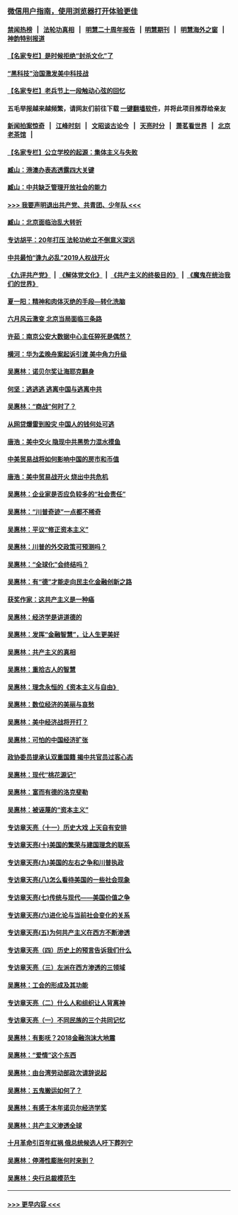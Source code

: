 ### [微信用户指南，使用浏览器打开体验更佳](https://github.com/gfw-breaker/banned-news1/blob/master/indexes/wechat-guide.md?t=0)
#### [禁闻热榜](热点新闻.md?t=0)  &nbsp;&nbsp;|&nbsp;&nbsp; [法轮功真相](https://github.com/gfw-breaker/truth/blob/master/README.md?t=0) &nbsp;&nbsp;|&nbsp;&nbsp; [明慧二十周年报告](https://github.com/gfw-breaker/mh-reports/blob/master/README.md?t=0) &nbsp;&nbsp;|&nbsp;&nbsp;[明慧期刊](https://github.com/gfw-breaker/mh-qikan) &nbsp;&nbsp;|&nbsp;&nbsp; [明慧海外之窗](https://github.com/gfw-breaker/mh-news/blob/master/README.md?t=0) &nbsp;&nbsp;|&nbsp;&nbsp; [神韵特别报道](https://github.com/gfw-breaker/mh-news/blob/master/shenyun.md?t=0)
#### [【名家专栏】是时候拒绝“封杀文化”了](../pages/nsc423/n11814093.md?t=02110422) 
#### [“黑科技”治国激发美中科技战](../pages/nsc423/n11638056.md?t=02110422) 
#### [【名家专栏】老兵节上一段触动心弦的回忆](../pages/nsc423/n11646016.md?t=02110422) 
#### 五毛举报越来越频繁，请网友们前往下载 [一键翻墙软件](https://github.com/gfw-breaker/ssr-accounts)，并将此项目推荐给亲友
#### [新闻拍案惊奇](https://github.com/gfw-breaker/banned-news1/blob/master/pages/link4.md) &nbsp;&nbsp;|&nbsp;&nbsp; [江峰时刻](https://github.com/gfw-breaker/banned-news1/blob/master/pages/link4.md) &nbsp;&nbsp;|&nbsp;&nbsp; [文昭谈古论今](https://github.com/gfw-breaker/banned-news1/blob/master/pages/link4.md) &nbsp;&nbsp;|&nbsp;&nbsp; [天亮时分](https://github.com/gfw-breaker/banned-news1/blob/master/pages/link4.md) &nbsp;&nbsp;|&nbsp;&nbsp; [萧茗看世界](https://github.com/gfw-breaker/banned-news1/blob/master/pages/link4.md) &nbsp;&nbsp;|&nbsp;&nbsp; [北京老茶馆](https://github.com/gfw-breaker/banned-news1/blob/master/pages/link4.md) &nbsp;&nbsp;|&nbsp;&nbsp; 
#### [【名家专栏】公立学校的起源：集体主义与失败](../pages/nsc423/n11601833.md?t=02110422) 
#### [臧山：港澳办表态透露四大关键](../pages/nsc423/n11421628.md?t=02110422) 
#### [臧山：中共缺乏管理开放社会的能力](../pages/nsc423/n11407457.md?t=02110422) 
#### [>>> 我要声明退出共产党、共青团、少年队 <<<](https://github.com/begood0513/goodnews/blob/master/quit/letter.md) 
#### [臧山：北京面临治乱大转折](../pages/nsc423/n11406895.md?t=02110422) 
#### [专访胡平：20年打压 法轮功屹立不倒意义深远](../pages/nsc423/n11398800.md?t=02110422) 
#### [中共最怕“逢九必乱”2019人权战开火](../pages/nsc423/n11385248.md?t=02110422) 
#### [《九评共产党》](https://github.com/begood0513/9ping.md/blob/master/README.md) &nbsp;|&nbsp; [《解体党文化》](../../../../jtdwh.md/blob/master/README.md)  &nbsp;|&nbsp; [《共产主义的终极目的》](../../../../gczydzjmd.md/blob/master/README.md) &nbsp;|&nbsp; [《魔鬼在统治我们的世界》](../../../../mgztzwmdsj.md/blob/master/README.md) 
#### [夏一阳：精神和肉体灭绝的手段—转化洗脑](../pages/nsc423/n11368250.md?t=02110422) 
#### [六月风云激变 北京当局面临三条路](../pages/nsc423/n11313668.md?t=02110422) 
#### [许茹：南京公安大数据中心主任猝死是偶然？](../pages/nsc423/n11064744.md?t=02110422) 
#### [横河：华为孟晚舟案起诉引渡 美中角力升级](../pages/nsc423/n11027230.md?t=02110422) 
#### [吴惠林：诺贝尔奖让海耶克翻身](../pages/nsc423/n10890049.md?t=02110422) 
#### [何坚：逃逃逃 逃离中国与逃离中共](../pages/nsc423/n10592891.md?t=02110422) 
#### [吴惠林：“商战”何时了？](../pages/nsc423/n10573558.md?t=02110422) 
#### [从网贷爆雷到股灾 中国人的钱何处可逃](../pages/nsc423/n10572800.md?t=02110422) 
#### [唐浩：美中交火 隐现中共黑势力混水摸鱼](../pages/nsc423/n10544040.md?t=02110422) 
#### [中美贸易战将如何影响中国的房市和币值](../pages/nsc423/n10543697.md?t=02110422) 
#### [唐浩：美中贸易战开火 烧出中共危机](../pages/nsc423/n10540126.md?t=02110422) 
#### [吴惠林：企业家是否应负较多的“社会责任”](../pages/nsc423/n10535022.md?t=02110422) 
#### [吴惠林：“川普奇迹”一点都不稀奇](../pages/nsc423/n10512808.md?t=02110422) 
#### [吴惠林：平议“修正资本主义”](../pages/nsc423/n10495724.md?t=02110422) 
#### [吴惠林：川普的外交政策可预测吗？](../pages/nsc423/n10462387.md?t=02110422) 
#### [吴惠林：“全球化”会终结吗？](../pages/nsc423/n10452838.md?t=02110422) 
#### [吴惠林：有“德”才能走向民主化金融创新之路](../pages/nsc423/n10432292.md?t=02110422) 
#### [获奖作家：这共产主义是一种癌](../pages/nsc423/n10431541.md?t=02110422) 
#### [吴惠林：经济学是讲道德的](../pages/nsc423/n10398014.md?t=02110422) 
#### [吴惠林：发挥“金融智慧”，让人生更美好](../pages/nsc423/n10375019.md?t=02110422) 
#### [吴惠林：共产主义的真相](../pages/nsc423/n10351394.md?t=02110422) 
#### [吴惠林：重拾古人的智慧](../pages/nsc423/n10337691.md?t=02110422) 
#### [吴惠林：理念永恒的《资本主义与自由》](../pages/nsc423/n10316274.md?t=02110422) 
#### [吴惠林：数位经济的美丽与哀愁](../pages/nsc423/n10292946.md?t=02110422) 
#### [吴惠林：美中经济战将开打？](../pages/nsc423/n10258825.md?t=02110422) 
#### [吴惠林：可怕的中国经济扩张](../pages/nsc423/n10219147.md?t=02110422) 
#### [政协委员提承认双重国籍 揭中共官员过客心态](../pages/nsc423/n10208809.md?t=02110422) 
#### [吴惠林：现代“桃花源记”](../pages/nsc423/n10185234.md?t=02110422) 
#### [吴惠林：富而有德的洛克斐勒](../pages/nsc423/n10142264.md?t=02110422) 
#### [吴惠林：被诬蔑的“资本主义”](../pages/nsc423/n10124816.md?t=02110422) 
#### [专访章天亮（十一）历史大戏 上天自有安排](../pages/nsc423/n10094905.md?t=02110422) 
#### [专访章天亮(十)美国的繁荣与建国理念的联系](../pages/nsc423/n10094899.md?t=02110422) 
#### [专访章天亮(九)美国的左右之争和川普执政](../pages/nsc423/n10094889.md?t=02110422) 
#### [专访章天亮(八)怎么看待美国的一些社会现象](../pages/nsc423/n10094857.md?t=02110422) 
#### [专访章天亮(七)传统与现代——美国价值之争](../pages/nsc423/n10093140.md?t=02110422) 
#### [专访章天亮(六)进化论与当前社会变化的关系](../pages/nsc423/n10092036.md?t=02110422) 
#### [专访章天亮(五)为何共产主义在西方不断渗透](../pages/nsc423/n10083620.md?t=02110422) 
#### [专访章天亮（四）历史上的预言告诉我们什么](../pages/nsc423/n10083606.md?t=02110422) 
#### [专访章天亮（三）左派在西方渗透的三领域](../pages/nsc423/n10081115.md?t=02110422) 
#### [吴惠林：工会的形成及其功能](../pages/nsc423/n10080633.md?t=02110422) 
#### [专访章天亮（二）什么人和组织让人背离神](../pages/nsc423/n10076637.md?t=02110422) 
#### [专访章天亮（一）不同民族的三个共同记忆](../pages/nsc423/n10074188.md?t=02110422) 
#### [吴惠林：有影呒？2018金融泡沫大地震](../pages/nsc423/n10040534.md?t=02110422) 
#### [吴惠林：“爱情”这个东西](../pages/nsc423/n10019423.md?t=02110422) 
#### [吴惠林：由台湾劳动部政次请辞说起](../pages/nsc423/n9979679.md?t=02110422) 
#### [吴惠林：五鬼搬运如何了？](../pages/nsc423/n9925338.md?t=02110422) 
#### [吴惠林：有感于本年诺贝尔经济学奖](../pages/nsc423/n9871883.md?t=02110422) 
#### [吴惠林：共产主义渗透全球](../pages/nsc423/n9812748.md?t=02110422) 
#### [十月革命引百年红祸 俄总统候选人吁下葬列宁](../pages/nsc423/n9810182.md?t=02110422) 
#### [吴惠林：停滞性膨胀何时来到？](../pages/nsc423/n9764136.md?t=02110422) 
#### [吴惠林：央行总裁模范生](../pages/nsc423/n9728134.md?t=02110422) 

----
#### [ >>> 更早内容 <<< ](../indexes/nsc423-earlier.md)

